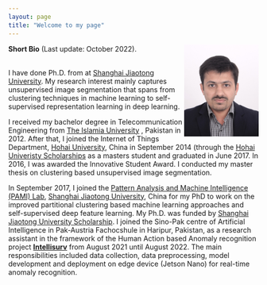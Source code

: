```yaml
---
layout: page
title: "Welcome to my page"
---
```


<img align="right" img width=150 src="Me.jpg">

**Short Bio** (Last update: October 2022).

<br /> I have done Ph.D. from at [Shanghai Jiaotong University](https://en.sjtu.edu.cn/). My research interest mainly captures unsupervised image segmentation that spans from clustering techniques in machine learning to self-supervised representation learning in deep learning.  

I received my bachelor degree in Telecommunication Engineering from [The Islamia University](https://www.iub.edu.pk/) , Pakistan in 2012. After that, I joined the Internet of Things Department, [Hohai University](https://en.hhu.edu.cn/), China in September 2014 (through the [Hohai Univeristy Scholarships](https://ie.hhu.edu.cn/7299/list.htm) as a masters student and graduated in June 2017. In 2016, I was awarded the Innovative Student Award. I conducted my master thesis on clustering based unsupervised image segmentation.

In September 2017, I joined the [Pattern Analysis and Machine Intelligence (PAMI) Lab](http://www.pami.sjtu.edu.cn/En/Home), [Shanghai Jiaotong University](https://en.sjtu.edu.cn/), China for my PhD to work on the improved partitional clustering based machine learning approaches and self-supervised deep feature learning. My Ph.D. was funded by [Shanghai Jiaotong University Scholarship](https://isc.sjtu.edu.cn/en/content.aspx?info_lb=44&flag=2). I joined the Sino-Pak centre of Artificial Intelligence in Pak-Austria Fachocshule in Haripur, Pakistan, as a research assistant in the framework of the Human Action based Anomaly recognition project [**Intellisurv**](https://paf-iast.edu.pk/spcai_intellisurvproject2/) from August 2021 until August 2022. The main responsibilities included data collection, data preprocessing, model development and deployment on edge device (Jetson Nano) for real-time anomaly recognition.  


